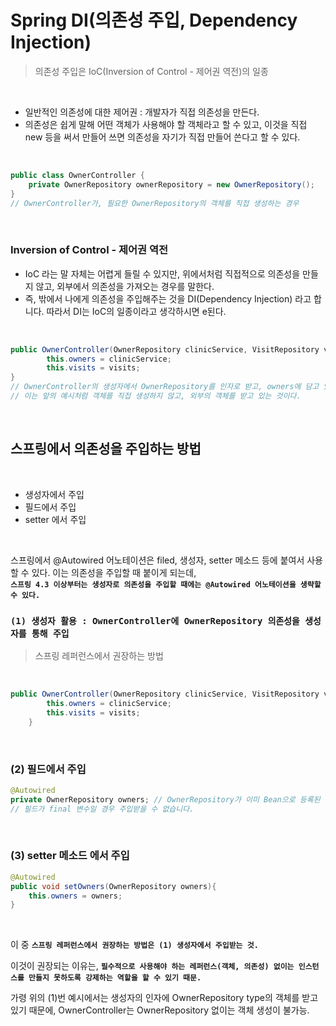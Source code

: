 # Spring DI(의존성 주입, Dependency Injection)   
>의존성 주입은 IoC(Inversion of Control - 제어권 역전)의 일종   


<br>


* 일반적인 의존성에 대한 제어권 : 개발자가 직접 의존성을 만든다.  
* 의존성은 쉽게 말해 어떤 객체가 사용해야 할 객체라고 할 수 있고, 이것을 직접 new 등을 써서 만들어 쓰면 의존성을 자기가 직접 만들어 쓴다고 할 수 있다.   

<br>

```java
public class OwnerController {
	private OwnerRepository ownerRepository = new OwnerRepository();
}
// OwnerController가, 필요한 OwnerRepository의 객체를 직접 생성하는 경우
```

<br>

### Inversion of Control - 제어권 역전   
* IoC 라는 말 자체는 어렵게 들릴 수 있지만, 위에서처럼 직접적으로 의존성을 만들지 않고, 외부에서 의존성을 가져오는 경우를 말한다.    
* 즉, 밖에서 나에게 의존성을 주입해주는 것을 DI(Dependency Injection) 라고 합니다. 따라서 DI는 IoC의 일종이라고 생각하시면 e된다.    

<br>

```java
public OwnerController(OwnerRepository clinicService, VisitRepository visits) {
		this.owners = clinicService;
		this.visits = visits;
}
// OwnerController의 생성자에서 OwnerRepository를 인자로 받고, owners에 담고 있다.
// 이는 앞의 예시처럼 객체를 직접 생성하지 않고, 외부의 객체를 받고 있는 것이다.
```

<br>

## 스프링에서 의존성을 주입하는 방법

<br>

* 생성자에서 주입    
* 필드에서 주입    
* setter 에서 주입    

<br>

스프링에서 @Autowired 어노테이션은 filed, 생성자, setter 메소드 등에 붙여서 사용할 수 있다.
이는 의존성을 주입할 때 붙이게 되는데,   
**```스프링 4.3 이상부터는 생성자로 의존성을 주입할 때에는 @Autowired 어노테이션을 생략할 수 있다.```**   

### ```(1) 생성자 활용 : OwnerController에 OwnerRepository 의존성을 생성자를 통해 주입```
>스프링 레퍼런스에서 권장하는 방법

<br>

```java
public OwnerController(OwnerRepository clinicService, VisitRepository visits) {
		this.owners = clinicService;
		this.visits = visits;
	}
```

<br>

### (2) 필드에서 주입
```java
@Autowired
private OwnerRepository owners; // OwnerRepository가 이미 Bean으로 등록된 상태에서, owners에 의존성을 주입해 달라는 의미
// 필드가 final 변수일 경우 주입받을 수 없습니다.
```

<br>

### (3) setter 메소드 에서 주입
```java
@Autowired
public void setOwners(OwnerRepository owners){
	this.owners = owners;
}
```

<br>

이 중 **```스프링 레퍼런스에서 권장하는 방법은 (1) 생성자에서 주입받는 것.```**

이것이 권장되는 이유는, **```필수적으로 사용해야 하는 레퍼런스(객체, 의존성) 없이는 인스턴스를 만들지 못하도록 강제하는 역할을 할 수 있기 때문.```**

가령 위의 (1)번 예시에서는 생성자의 인자에 OwnerRepository type의 객체를 받고 있기 때문에, OwnerController는 OwnerRepository 없이는 객체 생성이 불가능.

